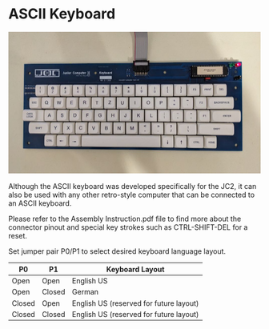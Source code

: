 # ASCII Keyboard

![Image top](/Images/ASCI_Keyboard.jpg)

Although the ASCII keyboard was developed specifically for the JC2, it can also be used with any other retro-style computer that can be connected to an ASCII keyboard.

Please refer to the Assembly Instruction.pdf file to find more about the connector pinout and special key strokes such as CTRL-SHIFT-DEL for a reset.

Set jumper pair P0/P1 to select desired keyboard language layout.


P0      | P1      | Keyboard Layout
--------|---------|---------------------------------------------
Open    | Open    | English US
Open    | Closed  | German
Closed  | Open    | English US (reserved for future layout)
Closed  | Closed  | English US (reserved for future layout)
